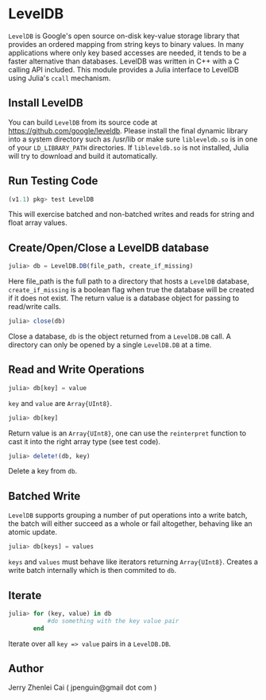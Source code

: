 # LevelDB

`LevelDB` is Google's open source on-disk key-value storage library that
provides an ordered mapping from string keys to binary values. In many
applications where only key based accesses are needed, it tends to be a faster
alternative than databases. LevelDB was written in C++ with a C calling API
included. This module provides a Julia interface to LevelDB using Julia's
`ccall` mechanism.

## Install LevelDB

You can build `LevelDB` from its source code at
https://github.com/google/leveldb. Please install the final dynamic library into
a system directory such as /usr/lib or make sure `libleveldb.so` is in one of
your `LD_LIBRARY_PATH` directories. If `libleveldb.so` is not installed, Julia
will try to download and build it automatically.

## Run Testing Code

```julia
(v1.1) pkg> test LevelDB
```
This will exercise batched and non-batched writes and reads for string and float array values.

## Create/Open/Close a LevelDB database

```julia
julia> db = LevelDB.DB(file_path, create_if_missing)
```

Here file_path is the full path to a directory that hosts a `LevelDB` database,
`create_if_missing` is a boolean flag when true the database will be created if
it does not exist. The return value is a database object for passing to
read/write calls.

```julia
julia> close(db)
```

Close a database, `db` is the object returned from a `LevelDB.DB` call. A
directory can only be opened by a single `LevelDB.DB` at a time.


## Read and Write Operations

```julia
julia> db[key] = value
```
`key` and `value` are `Array{UInt8}`. 

```julia
julia> db[key]
```

Return value is an `Array{UInt8}`, one can use the `reinterpret` function to
cast it into the right array type (see test code).

```julia
julia> delete!(db, key)
```

Delete a key from `db`.

## Batched Write

`LevelDB` supports grouping a number of put operations into a write batch, the
batch will either succeed as a whole or fail altogether, behaving like an atomic
update.

```julia
julia> db[keys] = values
```

`keys` and `values` must behave like iterators returning `Array{UInt8}`. Creates
a write batch internally which is then commited to `db`.

## Iterate

```julia
julia> for (key, value) in db
           #do something with the key value pair
       end
```
Iterate over all `key => value` pairs in a `LevelDB.DB`.

## Author

Jerry Zhenlei Cai ( jpenguin@gmail dot com )

